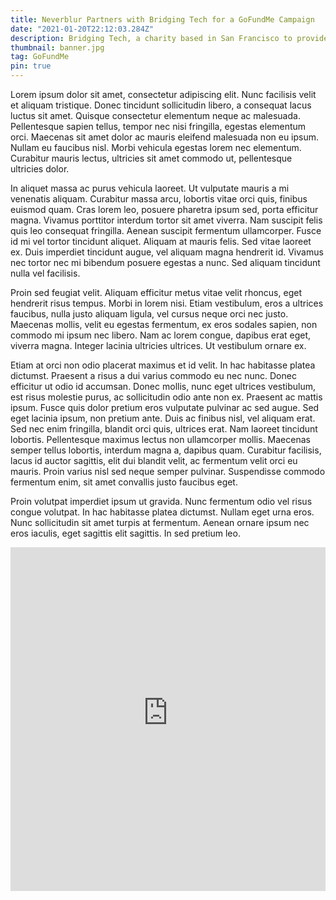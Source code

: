 ```yaml
---
title: Neverblur Partners with Bridging Tech for a GoFundMe Campaign
date: "2021-01-20T22:12:03.284Z"
description: Bridging Tech, a charity based in San Francisco to provide Notebooks to foster homes is partnering with Neverblur to raise funds for it's next donation.
thumbnail: banner.jpg
tag: GoFundMe
pin: true
---
```


Lorem ipsum dolor sit amet, consectetur adipiscing elit. Nunc facilisis velit et aliquam tristique. Donec tincidunt sollicitudin libero, a consequat lacus luctus sit amet. Quisque consectetur elementum neque ac malesuada. Pellentesque sapien tellus, tempor nec nisi fringilla, egestas elementum orci. Maecenas sit amet dolor ac mauris eleifend malesuada non eu ipsum. Nullam eu faucibus nisl. Morbi vehicula egestas lorem nec elementum. Curabitur mauris lectus, ultricies sit amet commodo ut, pellentesque ultricies dolor.

In aliquet massa ac purus vehicula laoreet. Ut vulputate mauris a mi venenatis aliquam. Curabitur massa arcu, lobortis vitae orci quis, finibus euismod quam. Cras lorem leo, posuere pharetra ipsum sed, porta efficitur magna. Vivamus porttitor interdum tortor sit amet viverra. Nam suscipit felis quis leo consequat fringilla. Aenean suscipit fermentum ullamcorper. Fusce id mi vel tortor tincidunt aliquet. Aliquam at mauris felis. Sed vitae laoreet ex. Duis imperdiet tincidunt augue, vel aliquam magna hendrerit id. Vivamus nec tortor nec mi bibendum posuere egestas a nunc. Sed aliquam tincidunt nulla vel facilisis.

Proin sed feugiat velit. Aliquam efficitur metus vitae velit rhoncus, eget hendrerit risus tempus. Morbi in lorem nisi. Etiam vestibulum, eros a ultrices faucibus, nulla justo aliquam ligula, vel cursus neque orci nec justo. Maecenas mollis, velit eu egestas fermentum, ex eros sodales sapien, non commodo mi ipsum nec libero. Nam ac lorem congue, dapibus erat eget, viverra magna. Integer lacinia ultricies ultrices. Ut vestibulum ornare ex.

Etiam at orci non odio placerat maximus et id velit. In hac habitasse platea dictumst. Praesent a risus a dui varius commodo eu nec nunc. Donec efficitur ut odio id accumsan. Donec mollis, nunc eget ultrices vestibulum, est risus molestie purus, ac sollicitudin odio ante non ex. Praesent ac mattis ipsum. Fusce quis dolor pretium eros vulputate pulvinar ac sed augue. Sed eget lacinia ipsum, non pretium ante. Duis ac finibus nisl, vel aliquam erat. Sed nec enim fringilla, blandit orci quis, ultrices erat. Nam laoreet tincidunt lobortis. Pellentesque maximus lectus non ullamcorper mollis. Maecenas semper tellus lobortis, interdum magna a, dapibus quam. Curabitur facilisis, lacus id auctor sagittis, elit dui blandit velit, ac fermentum velit orci eu mauris. Proin varius nisl sed neque semper pulvinar. Suspendisse commodo fermentum enim, sit amet convallis justo faucibus eget.

Proin volutpat imperdiet ipsum ut gravida. Nunc fermentum odio vel risus congue volutpat. In hac habitasse platea dictumst. Nullam eget urna eros. Nunc sollicitudin sit amet turpis at fermentum. Aenean ornare ipsum nec eros iaculis, eget sagittis elit sagittis. In sed pretium leo.

<iframe
    src="https://cdn.forms-content.sg-form.com/4197bc66-6248-11eb-95a5-ee005c614440"
    width="100%"
    height="550px"
    style="border: none;"
/>
